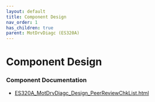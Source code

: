 ```yaml
---
layout: default
title: Component Design
nav_order: 1
has_children: true
parent: MotDrvDiagc (ES320A)
---
```

# Component Design
### Component Documentation

- [ES320A_MotDrvDiagc_Design_PeerReviewChkList.html](Doc/ES320A_MotDrvDiagc_Design_PeerReviewChkList.html)

